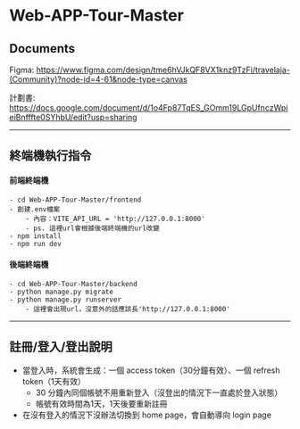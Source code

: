# Web-APP-Tour-Master

## Documents
Figma: https://www.figma.com/design/tme6hVJkQF8VX1knz9TzFi/travelaja-(Community)?node-id=4-61&node-type=canvas

計劃書: https://docs.google.com/document/d/1o4Fp87TqES_GOmm19LGpUfnczWpieiBnfffte0SYhbU/edit?usp=sharing

---

## 終端機執行指令

#### 前端終端機
```
- cd Web-APP-Tour-Master/frontend
- 創建.env檔案
    - 內容：VITE_API_URL = 'http://127.0.0.1:8000'
    - ps. 這裡url會根據後端終端機的url改變
- npm install
- npm run dev
```

#### 後端終端機
```
- cd Web-APP-Tour-Master/backend
- python manage.py migrate
- python manage.py runserver
    - 這裡會出現url，沒意外的話應該長'http://127.0.0.1:8000'
```




---

## 註冊/登入/登出說明
- 當登入時，系統會生成：一個 access token（30分鐘有效）、一個 refresh token（1天有效）
    - 30 分鐘內同個帳號不用重新登入（沒登出的情況下一直處於登入狀態）
    - 帳號有效時間為1天，1天後要重新註冊
- 在沒有登入的情況下沒辦法切換到 home page，會自動導向 login page
